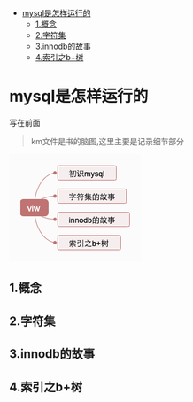 
<!-- TOC -->

- [mysql是怎样运行的](#mysql是怎样运行的)
  - [1.概念](#1概念)
  - [2.字符集](#2字符集)
  - [3.innodb的故事](#3innodb的故事)
  - [4.索引之b+树](#4索引之b树)

<!-- /TOC -->
# mysql是怎样运行的

写在前面
> km文件是书的脑图,这里主要是记录细节部分

![](1.mysql是怎样运行的/imgs/mysql是怎样运行的.png)


## 1.概念


## 2.字符集


## 3.innodb的故事


## 4.索引之b+树








